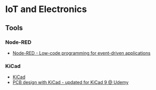 # IoT and Electronics

## Tools

### Node-RED

- [Node-RED - Low-code programming for event-driven applications](https://nodered.org/)

### KiCad

- [KiCad](https://www.kicad.org/)
- [PCB design with KiCad - updated for KiCad 9 @ Udemy](https://www.udemy.com/course/kicad-like-a-pro-3e)
